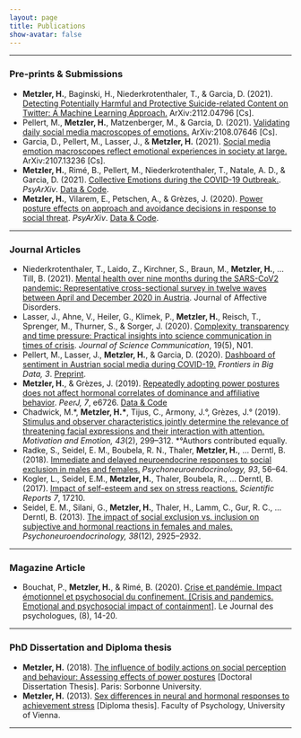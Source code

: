 ```yaml
---
layout: page
title: Publications
show-avatar: false
---
```


___


### Pre-prints & Submissions

* **Metzler, H.**, Baginski, H., Niederkrotenthaler, T., & Garcia, D. (2021). [Detecting Potentially Harmful and Protective Suicide-related Content on Twitter: A Machine Learning Approach.](http://arxiv.org/abs/2112.04796) ArXiv:2112.04796 [Cs].
* Pellert, M., **Metzler, H.**, Matzenberger, M., & Garcia, D. (2021). [Validating daily social media macroscopes of emotions.](http://arxiv.org/abs/2108.07646) ArXiv:2108.07646 [Cs]. 
* Garcia, D., Pellert, M., Lasser, J., & **Metzler, H.** (2021). [Social media emotion macroscopes reflect emotional experiences in society at large.]( http://arxiv.org/abs/2107.13236) ArXiv:2107.13236 [Cs].
* **Metzler, H.**, Rimé, B., Pellert, M., Niederkrotenthaler, T., Natale, A. D., & Garcia, D. (2021). [Collective Emotions during the COVID-19 Outbreak.](https://doi.org/10.31234/osf.io/qejxv).  *PsyArXiv*. [Data & Code](https://osf.io/736kc/).
* **Metzler, H.**, Vilarem, E., Petschen, A., & Grèzes, J. (2020). [Power posture effects on approach and avoidance decisions in response to social threat](https://doi.org/10.31234/osf.io/t8mhw). *PsyArXiv*. [Data & Code](https://osf.io/q8s3w).

___

### Journal Articles

* Niederkrotenthaler, T., Laido, Z., Kirchner, S., Braun, M., **Metzler, H.**, … Till, B. (2021). [Mental health over nine months during the SARS-CoV2 pandemic: Representative cross-sectional survey in twelve waves between April and December 2020 in Austria](https://doi.org/10.1016/j.jad.2021.08.153). Journal of Affective Disorders. 
* Lasser, J., Ahne, V., Heiler, G., Klimek, P., **Metzler, H.**, Reisch, T., Sprenger, M., Thurner, S., & Sorger, J. (2020). [Complexity, transparency and time pressure: Practical insights into science communication in times of crisis](https://doi.org/10.22323/2.19050801). *Journal of Science Communication*, 19(5), N01. 
* Pellert, M., Lasser, J., **Metzler, H.**, & Garcia, D. (2020). [Dashboard of sentiment in Austrian social media during COVID-19.](https://www.frontiersin.org/articles/10.3389/fdata.2020.00032/) *Frontiers in Big Data, 3*. [Preprint](http://arxiv.org/abs/2006.11158).
* **Metzler, H.**, & Grèzes, J. (2019). [Repeatedly adopting power postures does not affect hormonal correlates of dominance and affiliative behavior](https://doi.org/10.7717/peerj.6726). *PeerJ, 7*, e6726. [Data & Code](https://osf.io/3nrsy/)
* Chadwick, M.\*, __Metzler, H.\*__, Tijus, C., Armony, J.°, Grèzes, J.° (2019). [Stimulus and observer characteristics jointly determine the relevance of threatening facial expressions and their interaction with attention.](/downloads/Chadwick_2019_Stimulus_and_observer_characteristics_jointly_determine_the_relevance_of_threatening_facial_expressions.pdf) *Motivation and Emotion, 43*(2), 299–312. \*°Authors contributed equally.
* Radke, S., Seidel, E. M., Boubela, R. N., Thaler, **Metzler, H.**, … Derntl, B. (2018). [Immediate and delayed neuroendocrine responses to social exclusion in males and females.](https://doi.org/10.1016/j.psyneuen.2018.04.005) *Psychoneuroendocrinology, 93*, 56–64.
* Kogler, L., Seidel, E.M., **Metzler, H.**, Thaler, Boubela, R., … Derntl, B. (2017). [Impact of self-esteem and sex on stress reactions.](https://doi.org/10.1038/s41598-017-17485-w) *Scientific Reports 7*, 17210.
* Seidel, E. M., Silani, G., **Metzler, H.**, Thaler, H., Lamm, C., Gur, R. C., … Derntl, B. (2013). [The impact of social exclusion vs. inclusion on subjective and hormonal reactions in females and males.](https://doi.org/10.1016/j.psyneuen.2013.07.021) *Psychoneuroendocrinology, 38*(12), 2925–2932.


___


### Magazine Article

* Bouchat, P., **Metzler, H.**, & Rimé, B. (2020). [Crise et pandémie. Impact émotionnel et psychosocial du confinement. [Crisis and pandemics. Emotional and psychosocial impact of containment]](https://www.cairn.info/revue-le-journal-des-psychologues-2020-8-page-14.htm#). Le Journal des psychologues, (8), 14-20.

___


### PhD Dissertation and Diploma thesis

* **Metzler, H.** (2018). [The influence of bodily actions on social perception and behaviour: Assessing effects of power postures](https://doi.org/10.13140/RG.2.2.12354.22728) [Doctoral Dissertation Thesis]. Paris: Sorbonne University.
* **Metzler, H.** (2013). [Sex differences in neural and hormonal responses to achievement stress](http://othes.univie.ac.at/27600/) [Diploma thesis]. Faculty of Psychology, University of Vienna. 

___
